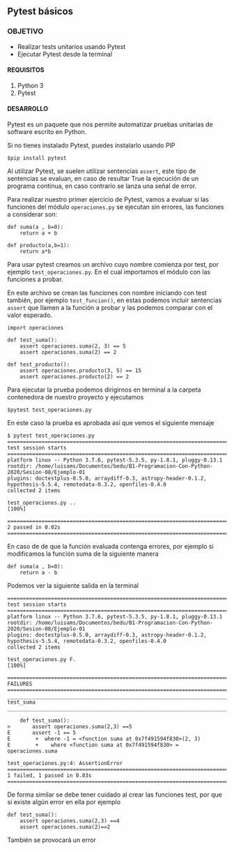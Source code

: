 

## Pytest básicos

### OBJETIVO

- Realizar tests unitarios usando Pytest
- Ejecutar Pytest desde la terminal

#### REQUISITOS

1. Python 3
2. Pytest

#### DESARROLLO

Pytest es un paquete que nos permite automatizar pruebas unitarias de software escrito en Python.

Si no tienes instalado Pytest, puedes instalarlo usando PIP

```
$pip install pytest
```

Al utilizar Pytest, se suelen utilizar sentencias `assert`, este tipo de sentencias se evaluan, en caso de resultar True la ejecución de un programa continua, en caso contrario se lanza una señal de error.

Para realizar nuestro primer ejercicio de Pytest, vamos a evaluar si las funciones del módulo `operaciones.py` se ejecutan sin errores, las funciones a considerar son:

```
def suma(a , b=0):
    return a + b

def producto(a,b=1):
    return a*b

```

Para usar pytest creamos un archivo cuyo nombre comienza por test, por ejemplo `test_operaciones.py`. En el cual importamos el módulo con las funciones a probar.

En este archivo se crean las funciones con nombre iniciando con test también, por ejemplo `test_funcion()`, en estas podemos incluir sentencias `assert` que llamen a la función a probar y las podemos comparar con el valor esperado.

```
import operaciones

def test_suma():
    assert operaciones.suma(2, 3) == 5
    assert operaciones.suma(2) == 2

def test_producto():
    assert operaciones.producto(3, 5) == 15
    assert operaciones.producto(2) == 2
```

Para ejecutar la prueba podemos dirigirnos en terminal a la carpeta contenedora de nuestro proyecto y ejecutamos

```
$pytest test_operaciones.py
```

En este caso la prueba es aprobada así que vemos el siguiente mensaje
```
$ pytest test_operaciones.py
======================================================================================== test session starts ========================================================================================
platform linux -- Python 3.7.6, pytest-5.3.5, py-1.8.1, pluggy-0.13.1
rootdir: /home/luisams/Documentos/bedu/B1-Programacion-Con-Python-2020/Sesion-08/Ejemplo-01
plugins: doctestplus-0.5.0, arraydiff-0.3, astropy-header-0.1.2, hypothesis-5.5.4, remotedata-0.3.2, openfiles-0.4.0
collected 2 items                                                                                                                                                                                  

test_operaciones.py ..                                                                                                                                                                        [100%]

========================================================================================= 2 passed in 0.02s =========================================================================================
```

En caso de de que la función evaluada contenga errores, por ejemplo si modificamos la función suma de la siguiente manera 
```
def suma(a , b=0):
    return a - b
```
Podemos ver la siguiente salida en la terminal
```
======================================================================================== test session starts ========================================================================================
platform linux -- Python 3.7.6, pytest-5.3.5, py-1.8.1, pluggy-0.13.1
rootdir: /home/luisams/Documentos/bedu/B1-Programacion-Con-Python-2020/Sesion-08/Ejemplo-01
plugins: doctestplus-0.5.0, arraydiff-0.3, astropy-header-0.1.2, hypothesis-5.5.4, remotedata-0.3.2, openfiles-0.4.0
collected 2 items                                                                                                                                                                                   

test_operaciones.py F.                                                                                                                                                                        [100%]

============================================================================================= FAILURES ==============================================================================================
_____________________________________________________________________________________________ test_suma _____________________________________________________________________________________________

    def test_suma():
>       assert operaciones.suma(2,3) ==5
E       assert -1 == 5
E        +  where -1 = <function suma at 0x7f491594f830>(2, 3)
E        +    where <function suma at 0x7f491594f830> = operaciones.suma

test_operaciones.py:4: AssertionError
==================================================================================== 1 failed, 1 passed in 0.03s ====================================================================================
```
De forma similar se debe tener cuidado al crear las funciones test, por que si existe algún error en ella por ejemplo
```
def test_suma():
    assert operaciones.suma(2,3) ==4
    assert operaciones.suma(2)==2

```

También se provocará un error  
